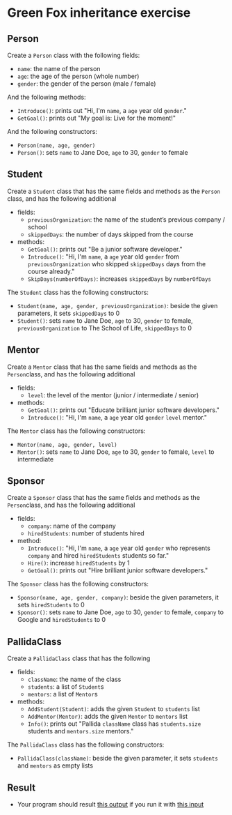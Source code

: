 # Green Fox inheritance exercise

## Person
Create a `Person` class with the following fields:
- `name`: the name of the person
- `age`: the age of the person (whole number)
- `gender`: the gender of the person (male / female)


And the following methods:
- `Introduce()`: prints out "Hi, I'm `name`, a `age` year old `gender`."
- `GetGoal()`: prints out "My goal is: Live for the moment!"


And the following constructors:
- `Person(name, age, gender)`
- `Person()`: sets `name` to Jane Doe, `age` to 30, `gender` to female


## Student
Create a `Student` class that has the same fields and methods as the `Person` class, and has the following additional
- fields:
    - `previousOrganization`: the name of the student’s previous company / school
    - `skippedDays`: the number of days skipped from the course
- methods:
    - `GetGoal()`: prints out "Be a junior software developer."
    - `Introduce()`: "Hi, I'm `name`, a `age` year old `gender` from `previousOrganization` who skipped `skippedDays` days from the course already."
    - `SkipDays(numberOfDays)`: increases `skippedDays` by `numberOfDays`

The `Student` class has the following constructors:
- `Student(name, age, gender, previousOrganization)`: beside the given parameters, it sets `skippedDays` to 0
- `Student()`: sets `name` to Jane Doe, `age` to 30, `gender` to female, `previousOrganization` to The School of Life, `skippedDays` to 0

## Mentor
Create a `Mentor` class that has the same fields and methods as the `Person`class, and has the following additional
- fields:
    - `level`: the level of the mentor (junior / intermediate / senior)
- methods:
    - `GetGoal()`: prints out "Educate brilliant junior software developers."
    - `Introduce()`: "Hi, I'm `name`, a `age` year old `gender` `level` mentor."


The `Mentor` class has the following constructors:
- `Mentor(name, age, gender, level)`
- `Mentor()`: sets `name` to Jane Doe, `age` to 30, `gender` to female, `level` to intermediate


## Sponsor
Create a `Sponsor` class that has the same fields and methods as the `Person`class, and has the following additional
- fields:
    - `company`: name of the company
    - `hiredStudents`: number of students hired
- method:
    - `Introduce()`: "Hi, I'm `name`, a `age` year old `gender` who represents `company` and hired `hiredStudents` students so far."
    - `Hire()`: increase `hiredStudents` by 1
    - `GetGoal()`: prints out "Hire brilliant junior software developers."


The `Sponsor` class has the following constructors:
- `Sponsor(name, age, gender, company)`: beside the given parameters, it sets `hiredStudents` to 0
- `Sponsor()`: sets `name` to Jane Doe, `age` to 30, `gender` to female, `company` to Google and `hiredStudents` to 0


## PallidaClass
Create a `PallidaClass` class that has the following
- fields:
    - `className`: the name of the class
    - `students`: a list of `Student`s
    - `mentors`: a list of `Mentor`s
- methods:
	- `AddStudent(Student)`: adds the given `Student` to `students` list
	- `AddMentor(Mentor)`: adds the given `Mentor` to `mentors` list
	- `Info()`: prints out "Pallida `className` class has `students.size` students and `mentors.size` mentors."


The `PallidaClass` class has the following constructors:
- `PallidaClass(className)`: beside the given parameter, it sets `students` and `mentors` as empty lists

## Result
- Your program should result [this output](green-fox-java_output.md) if you run it with [this input](green-fox-c#_input.md)
